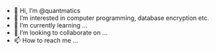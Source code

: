 - 👋 Hi, I’m @quantmatics
- 👀 I’m interested in computer programming, database encryption etc.
- 🌱 I’m currently learning ...
- 💞️ I’m looking to collaborate on ...
- 📫 How to reach me ...

<!---
quantmatics/quantmatics is a ✨ special ✨ repository because its `README.md` (this file) appears on your GitHub profile.
You can click the Preview link to take a look at your changes.
--->
